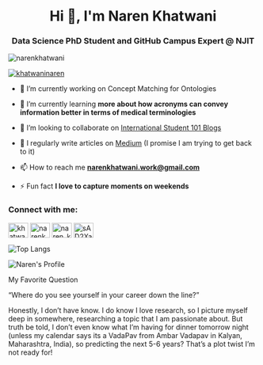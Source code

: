 <h1 align="center">Hi 👋, I'm Naren Khatwani</h1>
<h3 align="center">Data Science PhD Student and GitHub Campus Expert @ NJIT</h3>

<p align="left"> <img src="https://komarev.com/ghpvc/?username=narenkhatwani&label=Profile%20views&color=0e75b6&style=flat" alt="narenkhatwani" /> </p>

<p align="left"> <a href="https://twitter.com/khatwaninaren" target="blank"><img src="https://img.shields.io/twitter/follow/khatwaninaren?logo=twitter&style=for-the-badge" alt="khatwaninaren" /></a> </p>

- 🔭 I’m currently working on Concept Matching for Ontologies

- 🌱 I’m currently learning **more about how acronyms can convey information better in terms of medical terminologies**

- 👯 I’m looking to collaborate on [International Student 101 Blogs](https://narenkhatwani-blogs.notion.site/FAQs-regarding-Graduate-and-Undergraduate-studies-72e6832cab4a48f9b9b3bbb70487c58a?pvs=4)

- 📝 I regularly write articles on [Medium]([https://www.getrevue.co/profile/thatdesiguy](https://medium.com/@naren_khatwani007)) (I promise I am trying to get back to it)

- 📫 How to reach me **narenkhatwani.work@gmail.com**

- ⚡ Fun fact **I love to capture moments on weekends**

<h3 align="left">Connect with me:</h3>
<p align="left">
<a href="https://twitter.com/khatwaninaren" target="blank"><img align="center" src="https://raw.githubusercontent.com/rahuldkjain/github-profile-readme-generator/master/src/images/icons/Social/twitter.svg" alt="khatwaninaren" height="30" width="40" /></a>
<a href="https://linkedin.com/in/narenkhatwani" target="blank"><img align="center" src="https://raw.githubusercontent.com/rahuldkjain/github-profile-readme-generator/master/src/images/icons/Social/linked-in-alt.svg" alt="narenkhatwani" height="30" width="40" /></a>
<a href="https://instagram.com/naren_khatwani007" target="blank"><img align="center" src="https://raw.githubusercontent.com/rahuldkjain/github-profile-readme-generator/master/src/images/icons/Social/instagram.svg" alt="naren_khatwani007" height="30" width="40" /></a>
<a href="https://discord.gg/sAD2XajWjS" target="blank"><img align="center" src="https://raw.githubusercontent.com/rahuldkjain/github-profile-readme-generator/master/src/images/icons/Social/discord.svg" alt="sAD2XajWjS" height="30" width="40" /></a>
</p>


![Top Langs](https://github-readme-stats.vercel.app/api/top-langs/?username=narenkhatwani&hide=Jupyter%20Notebook&layout=pie)


![Naren's Profile](https://github-readme-stats.vercel.app/api?username=narenkhatwani&show_icons=true&theme=radical)


My Favorite Question

“Where do you see yourself in your career down the line?”

Honestly, I don’t have know. I do know I love research, so I picture myself deep in somewhere, researching a topic that I am passionate about. But truth be told, I don’t even know what I’m having for dinner tomorrow night (unless my calendar says its a VadaPav from Ambar Vadapav in Kalyan, Maharashtra, India), so predicting the next 5-6 years? That’s a plot twist I’m not ready for!
